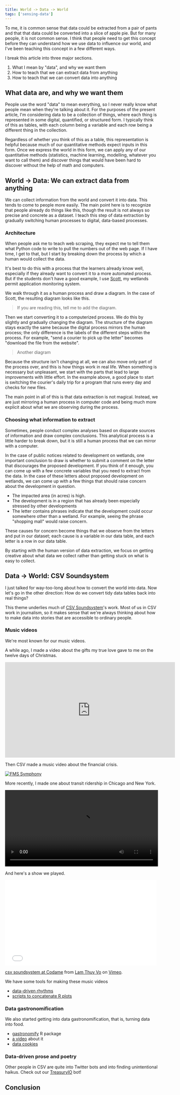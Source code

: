 ```yaml
---
title: World -> Data -> World
tags: ['sensing-data']
---
```

To me, it is common sense that data could be extracted from a pair
of pants and that that data could be converted into a slice of apple pie.
But for many people, it is not common sense. I think that people need
to get this concept before they can understand how we use data to
influence our world, and I've been teaching this concept in a few different ways.

I break this article into three major sections.

1. What I mean by "data", and why we want them
2. How to teach that we can extract data from anything
3. How to teach that we can convert data into anything

## What data are, and why we want them
People use the word "data" to mean everything, so I never really know
what people mean when they're talking about it. For the purposes of the
present article, I'm considering data to be a collection of things,
where each thing is represented in some digital, quantified, or
structured form. I typically think of this as tables, with each column
being a variable and each row being a different thing in the collection.

Regardless of whether you think of this as a table, this representation
is helpful because much of our quantitative methods expect inputs in this
form. Once we express the world in this form, we can apply any of our
quantitative methods (statistics, machine learning, modelling, whatever
you want to call them) and discover things that would have been hard to
discover without the help of math and computers.

## World -> Data: We can extract data from anything
We can collect information from the world and convert it into data.
This tends to come to people more easily. The main point here is to
recognize that people already do things like this, though the result
is not always so precise and concrete as a dataset. I teach this
step of data extraction by gradually switching human processes to
digital, data-based processes.

### Architecture
When people ask me to teach web scraping,
they expect me to tell them what Python code to write to pull the
numbers out of the web page. If I have time, I get to that, but I
start by breaking down the process by which a human would collect the
data.

It's best to do this with a process that the learners already
know well, especially if they already want to convert it to a more
automated process. But if the students don't have a good example, I use
[Scott](https://github.com/tlevine/scott), my wetlands permit application
monitoring system.

We walk through it as a human process and draw a diagram.
In the case of Scott, the resulting diagram looks like this.

> If you are reading this, tell me to add the diagram.

Then we start converting it to a computerized process. We do this by
slightly and gradually changing the diagram. The structure of the diagram
stays exactly the same because the digital process mirrors the human process;
the only difference is the labels of the different steps within the process.
For example, "send a courier to pick up the letter" becomes "download the file
from the website".

> Another diagram

Because the structure isn't changing at all, we can also move only part of
the process over, and this is how things work in real life. When something
is necessary but unpleasant, we start with the parts that lead to large
improvements with little effort. In the example above, a good place to start
is switching the courier's daily trip for a program that runs every day and
checks for new files.

The main point in all of this is that data extraction is not magical. Instead,
we are just mirroring a human process in computer code and being much more
explicit about what we are observing during the process.

### Choosing what information to extract
Sometimes, people conduct complex analyses based on disparate sources of
information and draw complex conclusions. This analytical process is a
little harder to break down, but it is still a human process that we can
mirror with a computer.

In the case of public notices related to development on wetlands, one
important conclusion to draw is whether to submit a comment on the letter
that discourages the proposed development. If you think of it enough,
you can come up with a few concrete variables that you need to extract
from the data. In the case of these letters about proposed development
on wetlands, we can come up with a few things that should raise concern
about the development in question.

* The impacted area (in acres) is high.
* The development is in a region that has already been especially stressed
    by other developments
* The letter contains phrases indicate that the development could occur
    somewhere other than a wetland. For example, seeing the phrase
    "shopping mall" would raise concern.

These causes for concern become things that we observe from the letters
and put in our dataset; each cause is a variable in our data table, and
each letter is a row in our data table.

By starting with the human version of data extraction, we focus on getting
creative about what data we collect rather than getting stuck on what is
easy to collect.

## Data -> World: CSV Soundsystem
I just talked for way-too-long about how to convert the world into data.
Now let's go in the other direction: How do we convert tidy data tables
back into real things?

This theme underlies much of [CSV Soundsystem](http://csvsoundsystem.com)'s work.
Most of us in CSV work in journalism, so it makes sense that we're always thinking
about how to make data into stories that are accessible to ordinary people.

### Music videos
We're most known for our music videos.

A while ago, I made a video about the gifts my true love gave to me
on the twelve days of Christmas.

<iframe width="560" height="315" src="http://www.youtube.com/embed/rLZDvXPIDa0" frameborder="0" allowfullscreen></iframe>

Then CSV made a music video about the financial crisis.

[<img alt="FMS Symphony" src="<% @item.identifier %>fms.png" class="wide" />](http://fms.csvsoundsystem.com)

More recently, I made one about transit ridership in Chicago and New York.

<video width="100%" src="/!/ridership-rachenitsa/transit.webm"></video>

And here's a show we played.

<iframe src="//player.vimeo.com/video/76190871" width="500" height="281" frameborder="0" webkitallowfullscreen mozallowfullscreen allowfullscreen></iframe> <p><a href="http://vimeo.com/76190871">csv soundsystem at Codame</a> from <a href="http://vimeo.com/lamthuyvo">Lam Thuy Vo</a> on <a href="https://vimeo.com">Vimeo</a>.</p>

We have some tools for making these music videos

* [data-driven rhythms](https://github.com/csv/ddr)
* [scripts to concatenate R plots](https://github.com/csv/transit-ridership/blob/master/merge.sh)

### Data gastronomification
We also started getting into data gastronomification, that is,
turning data into food.

* [gastronomify](https://github.com/csv/gastronomify) R package
* [a video](http://www.youtube.com/watch?v=3CiDW7NVa8o) about it
* [data cookies](https://twitter.com/internetrebecca/status/352955293291913217)

### Data-driven prose and poetry
Other people in CSV are quite into Twitter bots and into finding
unintentional haikus. Check out our [TreasuryIO](http://twitter.com/TreasuryIO) bot!

## Conclusion
